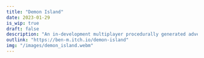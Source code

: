 ```yaml
---
title: "Demon Island"
date: 2023-01-29
is_wip: true
draft: false
description: "An in-development multiplayer procedurally generated adventure game with an emphasis on exploration, NPC interaction, and fast-paced combat."
outlink: "https://ben-m.itch.io/demon-island"
img: "/images/demon_island.webm"
---
```


